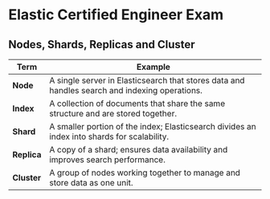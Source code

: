 # Elastic Certified Engineer Exam
## Nodes, Shards, Replicas and Cluster 

| Term | Example |
| ----------- | ----------- |
| **Node** | A single server in Elasticsearch that stores data and handles search and indexing operations. |
| **Index** | A collection of documents that share the same structure and are stored together. |
| **Shard** | A smaller portion of the index; Elasticsearch divides an index into shards for scalability. |
| **Replica** | A copy of a shard; ensures data availability and improves search performance. |
| **Cluster** | A group of nodes working together to manage and store data as one unit. |
